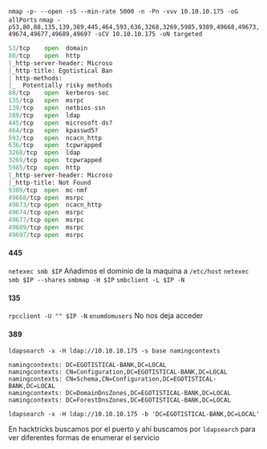`nmap -p- --open -sS --min-rate 5000 -n -Pn -vvv 10.10.10.175 -oG allPorts`
`nmap -p53,80,88,135,139,389,445,464,593,636,3268,3269,5985,9389,49668,49673,49674,49677,49689,49697 -sCV 10.10.10.175 -oN targeted`
 ``` python
53/tcp    open  domain       
80/tcp    open  http         
|_http-server-header: Microso
|_http-title: Egotistical Ban
| http-methods: 
|_  Potentially risky methods
88/tcp    open  kerberos-sec 
135/tcp   open  msrpc        
139/tcp   open  netbios-ssn  
389/tcp   open  ldap         
445/tcp   open  microsoft-ds?
464/tcp   open  kpasswd5?
593/tcp   open  ncacn_http   
636/tcp   open  tcpwrapped
3268/tcp  open  ldap         
3269/tcp  open  tcpwrapped
5985/tcp  open  http         
|_http-server-header: Microso
|_http-title: Not Found
9389/tcp  open  mc-nmf       
49668/tcp open  msrpc        
49673/tcp open  ncacn_http   
49674/tcp open  msrpc        
49677/tcp open  msrpc        
49689/tcp open  msrpc        
49697/tcp open  msrpc        
 ```


#### 445
`netexec smb $IP`
Añadimos el dominio de la maquina a `/etc/host`
`netexec smb $IP --shares`
`smbmap -H $IP`
`smbclient -L $IP -N`


#### 135
`rpcclient -U "" $IP -N`
	`enumdomusers` No nos deja acceder


#### 389
`ldapsearch -x -H ldap://10.10.10.175 -s base namingcontexts`

```
namingcontexts: DC=EGOTISTICAL-BANK,DC=LOCAL
namingcontexts: CN=Configuration,DC=EGOTISTICAL-BANK,DC=LOCAL
namingcontexts: CN=Schema,CN=Configuration,DC=EGOTISTICAL-BANK,DC=LOCAL
namingcontexts: DC=DomainDnsZones,DC=EGOTISTICAL-BANK,DC=LOCAL
namingcontexts: DC=ForestDnsZones,DC=EGOTISTICAL-BANK,DC=LOCAL

```

`ldapsearch -x -H ldap://10.10.10.175 -b 'DC=EGOTISTICAL-BANK,DC=LOCAL'`

En hacktricks buscamos por el puerto y ahí buscamos por `ldapsearch` para ver diferentes formas de enumerar el servicio


